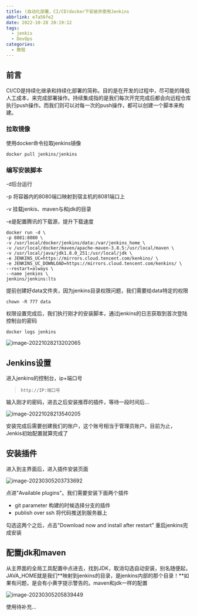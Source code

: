 ```yaml
---
title: (自动化部署，CI/CD)docker下安装并使用Jenkins
abbrlink: e7a56fe2
date: 2022-10-28 20:19:12
tags:
  - jenkis
  - DevOps
categories:
  - 教程
---
```


## 前言

CI/CD是持续化继承和持续化部署的简称。目的是在开发的过程中，尽可能的降低人工成本，来完成部署操作。持续集成指的是我们每次开完完成后都会向远程仓库执行push操作。而我们则可以对每一次的push操作，都可以创建一个脚本来构建。

### 拉取镜像

使用docker命令拉取jenkins镜像

```shell
docker pull jenkins/jenkins
```

### 编写安装脚本

-d后台运行

-p 将容器内的8080端口映射到宿主机的8081端口上

-v 挂载jenkis、maven与和jdk的目录

-e是配置腾讯的下载源，提升下载速度

```shell
docker run -d \
-p 8081:8080 \
-v /usr/local/docker/jenkins/data:/var/jenkins_home \
-v /usr/local/docker/maven/apache-maven-3.8.5:/usr/local/maven \
-v /usr/local/java/jdk1.8.0_251:/usr/local/jdk \
-e JENKINS_UC=https://mirrors.cloud.tencent.com/kenkins/ \
-e JENKINS_UC_DOWNLOAD=https://mirrors.cloud.tencent.com/kenkins/ \
--restart=always \
--name jenkins \
jenkins/jenkins:lts
```

提前创建好data文件夹，因为jenkins目录权限问题，我们需要给data特定的权限

```shell
chown -R 777 data
```

权限设置完成后，我们执行刚才的安装脚本，通过jenkins的日志获取到首次登陆控制台的密码

```shell
docker logs jenkins
```

![image-20221028213202065](https://minaseinori.oss-cn-hongkong.aliyuncs.com/%E6%95%99%E5%AD%A6%E7%9B%AE%E5%BD%95/202210282135912.png)

## Jenkins设置

进入jenkins的控制台，ip+端口号

> ```
> http://IP:端口号
> ```

输入刚才的密码，进去之后安装推荐的插件，等待一段时间后...

![image-20221028213540205](https://minaseinori.oss-cn-hongkong.aliyuncs.com/%E6%95%99%E5%AD%A6%E7%9B%AE%E5%BD%95/202210290809583.png)

安装完成后需要创建我们的账户，这个账号相当于管理员账户。目前为止，Jenkis初始配置就算完成了

## 安装插件

进入到主界面后，进入插件安装页面

![image-20230305203733692](https://minaseinori.oss-cn-hongkong.aliyuncs.com/%E6%95%99%E5%AD%A6%E7%9B%AE%E5%BD%95/202303052037874.png)

点进"Available plugins"。我们需要安装下面两个插件

- git parameter 构建的时候选择分支的插件
- publish over ssh 将代码推送到服务器上

勾选这两个之后，点击"Download now and install after restart" 重启jenkins完成安装

## 配置jdk和maven

从主界面的全局工具配置中点进去，找到JDK，取消勾选自动安装，别名随便起，JAVA_HOME就是我们**映射到jenkins的目录，是jenkins内部的那个目录！**如果有问题，是会有小黄字提示警告的。maven和jdk一样的配置

![image-20230305205839449](https://minaseinori.oss-cn-hongkong.aliyuncs.com/%E6%95%99%E5%AD%A6%E7%9B%AE%E5%BD%95/202303052058597.png)

使用待补充...
